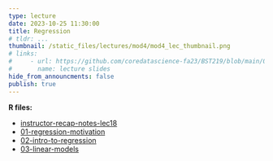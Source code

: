 ```yaml
---
type: lecture
date: 2023-10-25 11:30:00
title: Regression 
# tldr: ...
thumbnail: /static_files/lectures/mod4/mod4_lec_thumbnail.png
# links:
#     - url: https://github.com/coredatascience-fa23/BST219/blob/main/00_course_introduction/Lecture_01.pdf
#       name: lecture slides
hide_from_announcments: false
publish: true
---
```

**R files:**
- [instructor-recap-notes-lec18](https://github.com/coredatascience-fa23/BST219/blob/main/instructor_lecture-recap-notes/instructor_notes_lec18.Rmd)
- [01-regression-motivation](https://github.com/coredatascience-fa23/BST219/blob/main/05_probability-and-regression/01_regression-motivation.Rmd)
- [02-intro-to-regression](https://github.com/coredatascience-fa23/BST219/blob/main/05_probability-and-regression/02_intro-to-regression.Rmd)
- [03-linear-models](https://github.com/coredatascience-fa23/BST219/blob/main/05_probability-and-regression/03_linear-models.Rmd)

